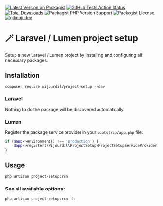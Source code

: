 [![Latest Version on Packagist](https://img.shields.io/packagist/v/wijourdil/project-setup.svg?style=flat)](https://packagist.org/packages/wijourdil/project-setup)
[![GitHub Tests Action Status](https://img.shields.io/github/actions/workflow/status/wijourdil/project-setup/tests.yml?label=tests&style=flat)](https://github.com/wijourdil/project-setup/actions?query=workflow%3Arun-tests+branch%3Amain)
[![Total Downloads](https://img.shields.io/packagist/dt/wijourdil/project-setup.svg?style=flat)](https://packagist.org/packages/wijourdil/project-setup)
![Packagist PHP Version Support](https://img.shields.io/packagist/php-v/wijourdil/project-setup)
![Packagist License](https://img.shields.io/packagist/l/wijourdil/project-setup)
[![gitmoji.dev](https://img.shields.io/badge/gitmoji-%20😜%20😍-FFDD67.svg?style=flat)](https://gitmoji.dev)

# 🪄 Laravel / Lumen project setup

Setup a new Laravel / Lumen project by installing and configuring all necessary packages.

## Installation

```shell
composer require wijourdil/project-setup --dev
```

### Laravel

Nothing to do,the package will be discovered automatically.

### Lumen

Register the package service provider in your `bootstrap/app.php` file:
```php
if ($app->environment() !== 'production') {
    $app->register(\Wijourdil\ProjectSetup\ProjectSetupServiceProvider::class);
}
```

## Usage

```shell
php artisan project-setup:run
```

### See all available options:
```shell
php artisan project-setup:run -h
```

